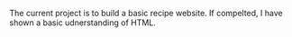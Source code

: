 The current project is to build a basic recipe website. If compelted, I have shown a basic udnerstanding of HTML.
